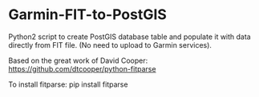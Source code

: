 # Garmin-FIT-to-PostGIS
Python2 script to create PostGIS database table and populate it with data directly from FIT file. (No need to upload to Garmin services).

Based on the great work of David Cooper: https://github.com/dtcooper/python-fitparse

To install fitparse: pip install fitparse
